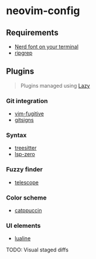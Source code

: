 # neovim-config

## Requirements
- [Nerd font on your terminal](https://www.nerdfonts.com/)
- [ripgrep](https://github.com/BurntSushi/ripgrep)

## Plugins

> Plugins managed using [Lazy](https://github.com/folke/lazy.nvim)

### Git integration
- [vim-fugitive](https://github.com/tpope/vim-fugitive)
- [gitsigns](https://github.com/lewis6991/gitsigns.nvim)

### Syntax
- [treesitter](https://github.com/nvim-treesitter/nvim-treesitter)
- [lsp-zero](https://github.com/VonHeikemen/lsp-zero.nvim)

### Fuzzy finder
- [telescope](https://github.com/nvim-telescope/telescope.nvim)

### Color scheme
- [catppuccin](https://github.com/catppuccin/nvim)

### UI elements
- [lualine](https://github.com/nvim-lualine/lualine.nvim)

TODO:
Visual staged diffs
